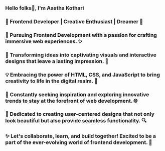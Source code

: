 ###                                                              Hello folks👋, I'm Aastha Kothari 

###                                                  🎨 Frontend Developer | Creative Enthusiast | Dreamer 🌈

###                                   🚀 Pursuing Frontend Development with a passion for crafting immersive web experiences. ✨

###                           🌟 Transforming ideas into captivating visuals and interactive designs that leave a lasting impression. 💫

###                             💡 Embracing the power of HTML, CSS, and JavaScript to bring creativity to life in the digital realm. 🎉

###                        🌱 Constantly seeking inspiration and exploring innovative trends to stay at the forefront of web development. 🌐

###                       🎯 Dedicated to creating user-centered designs that not only look beautiful but also provide seamless functionality. 🔍

###                    ✨ Let's collaborate, learn, and build together! Excited to be a part of the ever-evolving world of frontend development. 🤝


                                    

                                    

                                    

                                   

                                    
